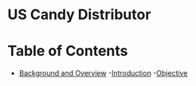 # US Candy Distributor 

# Table of Contents

- [Background and Overview](#background-and-overview)
    -[Introduction](#introduction)
    -[Objective](#objective)
